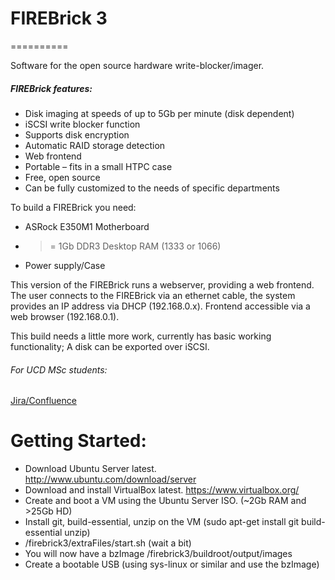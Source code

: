 # FIREBrick 3
==========

Software for the open source hardware write-blocker/imager.

##### FIREBrick features:

* Disk imaging at speeds of up to 5Gb per minute (disk dependent)
* iSCSI write blocker function
* Supports disk encryption
* Automatic RAID storage detection
* Web frontend
* Portable – fits in a small HTPC case
* Free, open source
* Can be fully customized to the needs of specific departments

To build a FIREBrick you need:

* ASRock E350M1 Motherboard
* >= 1Gb DDR3 Desktop RAM (1333 or 1066)
* Power supply/Case

This version of the FIREBrick runs a webserver, providing a web frontend. The user connects to the FIREBrick via an ethernet cable, the system provides an IP address via DHCP (192.168.0.x). Frontend accessible via a web browser (192.168.0.1).

This build needs a little more work, currently has basic working functionality; A disk can be exported over iSCSI.

###### For UCD MSc students:
[Jira/Confluence](https://firebrick.atlassian.net/wiki/display/SC/Build+notes)


# Getting Started:

* Download Ubuntu Server latest. http://www.ubuntu.com/download/server
* Download and install VirtualBox latest. https://www.virtualbox.org/
* Create and boot a VM using the Ubuntu Server ISO. (~2Gb RAM and >25Gb HD)
* Install git, build-essential, unzip on the VM (sudo apt-get install git build-essential unzip)
* /firebrick3/extraFiles/start.sh (wait a bit)
* You will now have a bzImage /firebrick3/buildroot/output/images
* Create a bootable USB (using sys-linux or similar and use the bzImage)

